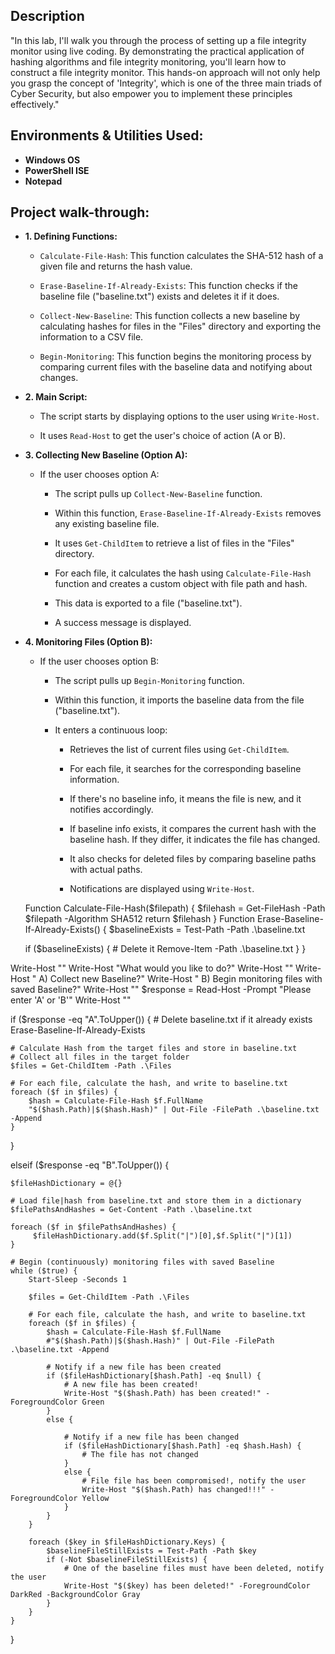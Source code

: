 
<h2>Description</h2>

"In this lab, I'll walk you through the process of setting up a file integrity monitor using live coding. By demonstrating the practical application of hashing algorithms and file integrity monitoring, you'll learn how to construct a file integrity monitor. This hands-on approach will not only help you grasp the concept of 'Integrity', which is one of the three main triads of Cyber Security, but also empower you to implement these principles effectively."

  


<h2> Environments & Utilities Used: </h2>


- <b> Windows OS </b>
- <b> PowerShell ISE</b>
- <b> Notepad </b>
  


<h2>Project walk-through:</h2>

- <b>1. Defining Functions: </b> 

   - `Calculate-File-Hash`: This function calculates the SHA-512 hash of a given file and returns the hash value.

   - `Erase-Baseline-If-Already-Exists`: This function checks if the baseline file ("baseline.txt") exists and deletes it if it does.

   - `Collect-New-Baseline`: This function collects a new baseline by calculating hashes for files in the "Files" directory and exporting the information to a CSV file.

   - `Begin-Monitoring`: This function begins the monitoring process by comparing current files with the baseline data and notifying about changes.

- <b> 2. Main Script: </b>

   - The script starts by displaying options to the user using `Write-Host`.

   - It uses `Read-Host` to get the user's choice of action (A or B).

- <b> 3. Collecting New Baseline (Option A):</b>

   - If the user chooses option A:

     - The script pulls up `Collect-New-Baseline` function.

     - Within this function, `Erase-Baseline-If-Already-Exists` removes any existing baseline file.

     - It uses `Get-ChildItem` to retrieve a list of files in the "Files" directory.

     - For each file, it calculates the hash using `Calculate-File-Hash` function and creates a custom object with file path and hash.

     - This data is exported to a file ("baseline.txt").

     - A success message is displayed.

- <b> 4. Monitoring Files (Option B): </b>

   - If the user chooses option B:

     - The script pulls up `Begin-Monitoring` function.

     - Within this function, it imports the baseline data from the file ("baseline.txt").

     - It enters a continuous loop:

       - Retrieves the list of current files using `Get-ChildItem`.

       - For each file, it searches for the corresponding baseline information.

       - If there's no baseline info, it means the file is new, and it notifies accordingly.

       - If baseline info exists, it compares the current hash with the baseline hash. If they differ, it indicates the file has changed.

       - It also checks for deleted files by comparing baseline paths with actual paths.

       - Notifications are displayed using `Write-Host`.





  Function Calculate-File-Hash($filepath) {
    $filehash = Get-FileHash -Path $filepath -Algorithm SHA512
    return $filehash
}
Function Erase-Baseline-If-Already-Exists() {
    $baselineExists = Test-Path -Path .\baseline.txt

    if ($baselineExists) {
        # Delete it
        Remove-Item -Path .\baseline.txt
    }
}


Write-Host ""
Write-Host "What would you like to do?"
Write-Host ""
Write-Host "    A) Collect new Baseline?"
Write-Host "    B) Begin monitoring files with saved Baseline?"
Write-Host ""
$response = Read-Host -Prompt "Please enter 'A' or 'B'"
Write-Host ""

if ($response -eq "A".ToUpper()) {
    # Delete baseline.txt if it already exists
    Erase-Baseline-If-Already-Exists

    # Calculate Hash from the target files and store in baseline.txt
    # Collect all files in the target folder
    $files = Get-ChildItem -Path .\Files

    # For each file, calculate the hash, and write to baseline.txt
    foreach ($f in $files) {
        $hash = Calculate-File-Hash $f.FullName
        "$($hash.Path)|$($hash.Hash)" | Out-File -FilePath .\baseline.txt -Append
    }
    
}

elseif ($response -eq "B".ToUpper()) {
    
    $fileHashDictionary = @{}

    # Load file|hash from baseline.txt and store them in a dictionary
    $filePathsAndHashes = Get-Content -Path .\baseline.txt
    
    foreach ($f in $filePathsAndHashes) {
         $fileHashDictionary.add($f.Split("|")[0],$f.Split("|")[1])
    }

    # Begin (continuously) monitoring files with saved Baseline
    while ($true) {
        Start-Sleep -Seconds 1
        
        $files = Get-ChildItem -Path .\Files

        # For each file, calculate the hash, and write to baseline.txt
        foreach ($f in $files) {
            $hash = Calculate-File-Hash $f.FullName
            #"$($hash.Path)|$($hash.Hash)" | Out-File -FilePath .\baseline.txt -Append

            # Notify if a new file has been created
            if ($fileHashDictionary[$hash.Path] -eq $null) {
                # A new file has been created!
                Write-Host "$($hash.Path) has been created!" -ForegroundColor Green
            }
            else {

                # Notify if a new file has been changed
                if ($fileHashDictionary[$hash.Path] -eq $hash.Hash) {
                    # The file has not changed
                }
                else {
                    # File file has been compromised!, notify the user
                    Write-Host "$($hash.Path) has changed!!!" -ForegroundColor Yellow
                }
            }
        }

        foreach ($key in $fileHashDictionary.Keys) {
            $baselineFileStillExists = Test-Path -Path $key
            if (-Not $baselineFileStillExists) {
                # One of the baseline files must have been deleted, notify the user
                Write-Host "$($key) has been deleted!" -ForegroundColor DarkRed -BackgroundColor Gray
            }
        }
    }
}
